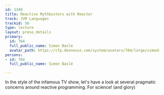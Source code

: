 ```yaml
---
id: 1346
title: Reactive Mythbusters with Reactor
track: JVM Languages
trackid: 56
type: lecture
layout: preso_details
primary:
  id: 764
  full_public_name: Simon Baslé
  avatar_path: https://cfp.devnexus.com/system/avatars/764/large/simonbaslereactor.png?1505235433
persons:
- id: 764
  full_public_name: Simon Baslé

---
```

In the style of the infamous TV show, let's have a look at several pragmatic concerns around reactive programming. For science! (and glory)